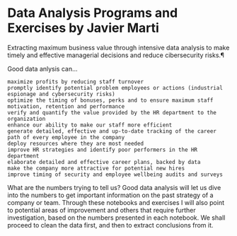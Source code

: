 # Data Analysis Programs and Exercises by Javier Marti
Extracting maximum business value through intensive data analysis to make timely and effective managerial decisions and reduce cibersecurity risks.¶

Good data anlysis can...

    maximize profits by reducing staff turnover
    promptly identify potential problem employees or actions (industrial espionage and cybersecurity risks)
    optimize the timing of bonuses, perks and to ensure maximum staff motivation, retention and performance
    verify and quantify the value provided by the HR department to the organization
    enhance our ability to make our staff more efficient
    generate detailed, effective and up-to-date tracking of the career path of every employee in the company
    deploy resources where they are most needed
    improve HR strategies and identify poor performers in the HR department
    elaborate detailed and effective career plans, backed by data
    make the company more attractive for potential new hires
    improve timing of security and employee wellbeing audits and surveys

What are the numbers trying to tell us? Good data analysis will let us dive into the numbers to get important information on the past strategy of a company or team. Through these notebooks and exercises I will also point to potential areas of improvement and others that require further investigation, based on the numbers presented in each notebook. We shall proceed to clean the data first, and then to extract conclusions from it.

